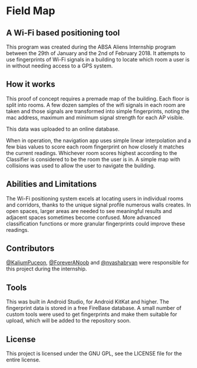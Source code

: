 # Field Map
## A Wi-Fi based positioning tool

This program was created during the ABSA Aliens Internship program between the
29th of January and the 2nd of February 2018. It attempts to use fingerprints of
Wi-Fi signals in a building to locate which room a user is in without needing
access to a GPS system.

## How it works
This proof of concept requires a premade map of the building. Each floor is
split into rooms. A few dozen samples of the wifi signals in each room are taken
and those signals are transformed into simple fingerprints, noting the mac
address, maximum and minimum signal strength for each AP visible.

This data was uploaded to an online database.

When in operation, the navigation app uses simple linear interpolation and a few
bias values to score each room fingerprint on how closely it matches the current
readings. Whichever room scores highest according to the Classifier is considered
to be the room the user is in. A simple map with collisions was used to allow
the user to navigate the building.

## Abilities and Limitations
The Wi-Fi positioning system excels at locating users in individual rooms and
corridors, thanks to the unique signal profile numerous walls creates. In open
spaces, larger areas are needed to see meaningful results and adjacent spaces
sometimes become confused. More advanced classification functions or more
granular fingerprints could improve these readings.

## Contributors
[@KaliumPuceon](https://github.com/KaliumPuceon), [@ForeverANoob](https://github.com/ForeverANoob) and [@nyashabryan](https://github.com/nyashabryan) were responsible for this project
during the internship.

## Tools
This was built in Android Studio, for Android KitKat and higher. The fingerprint
data is stored in a free FireBase database. A small number of custom tools were
used to get fingerprints and make them suitable for upload, which will be added
to the repository soon.

## License
This project is licensed under the GNU GPL, see the LICENSE file for the entire
license.
